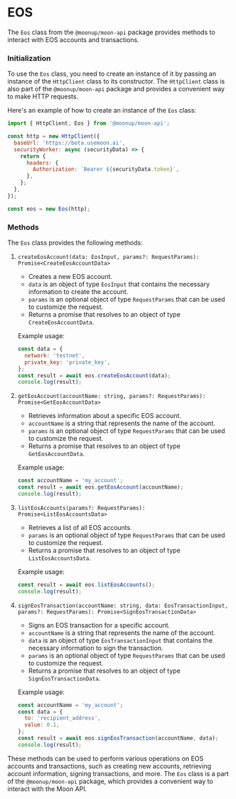 # EOS



The `Eos` class from the `@moonup/moon-api` package provides methods to interact with EOS accounts and transactions.

### Initialization

To use the `Eos` class, you need to create an instance of it by passing an instance of the `HttpClient` class to its constructor. The `HttpClient` class is also part of the `@moonup/moon-api` package and provides a convenient way to make HTTP requests.

Here's an example of how to create an instance of the `Eos` class:

```javascript
import { HttpClient, Eos } from '@moonup/moon-api';

const http = new HttpClient({
  baseUrl: 'https://beta.usemoon.ai',
  securityWorker: async (securityData) => {
    return {
      headers: {
        Authorization: `Bearer ${securityData.token}`,
      },
    };
  },
});

const eos = new Eos(http);
```

### Methods

The `Eos` class provides the following methods:

1.  `createEosAccount(data: EosInput, params?: RequestParams): Promise<CreateEosAccountData>`

    * Creates a new EOS account.
    * `data` is an object of type `EosInput` that contains the necessary information to create the account.
    * `params` is an optional object of type `RequestParams` that can be used to customize the request.
    * Returns a promise that resolves to an object of type `CreateEosAccountData`.

    Example usage:

    ```javascript
    const data = {
      network: 'testnet',
      private_key: 'private_key',
    };
    const result = await eos.createEosAccount(data);
    console.log(result);
    ```
2.  `getEosAccount(accountName: string, params?: RequestParams): Promise<GetEosAccountData>`

    * Retrieves information about a specific EOS account.
    * `accountName` is a string that represents the name of the account.
    * `params` is an optional object of type `RequestParams` that can be used to customize the request.
    * Returns a promise that resolves to an object of type `GetEosAccountData`.

    Example usage:

    ```javascript
    const accountName = 'my_account';
    const result = await eos.getEosAccount(accountName);
    console.log(result);
    ```
3.  `listEosAccounts(params?: RequestParams): Promise<ListEosAccountsData>`

    * Retrieves a list of all EOS accounts.
    * `params` is an optional object of type `RequestParams` that can be used to customize the request.
    * Returns a promise that resolves to an object of type `ListEosAccountsData`.

    Example usage:

    ```javascript
    const result = await eos.listEosAccounts();
    console.log(result);
    ```
4.  `signEosTransaction(accountName: string, data: EosTransactionInput, params?: RequestParams): Promise<SignEosTransactionData>`

    * Signs an EOS transaction for a specific account.
    * `accountName` is a string that represents the name of the account.
    * `data` is an object of type `EosTransactionInput` that contains the necessary information to sign the transaction.
    * `params` is an optional object of type `RequestParams` that can be used to customize the request.
    * Returns a promise that resolves to an object of type `SignEosTransactionData`.

    Example usage:

    ```javascript
    const accountName = 'my_account';
    const data = {
      to: 'recipient_address',
      value: 0.1,
    };
    const result = await eos.signEosTransaction(accountName, data);
    console.log(result);
    ```

These methods can be used to perform various operations on EOS accounts and transactions, such as creating new accounts, retrieving account information, signing transactions, and more. The `Eos` class is a part of the `@moonup/moon-api` package, which provides a convenient way to interact with the Moon API.

